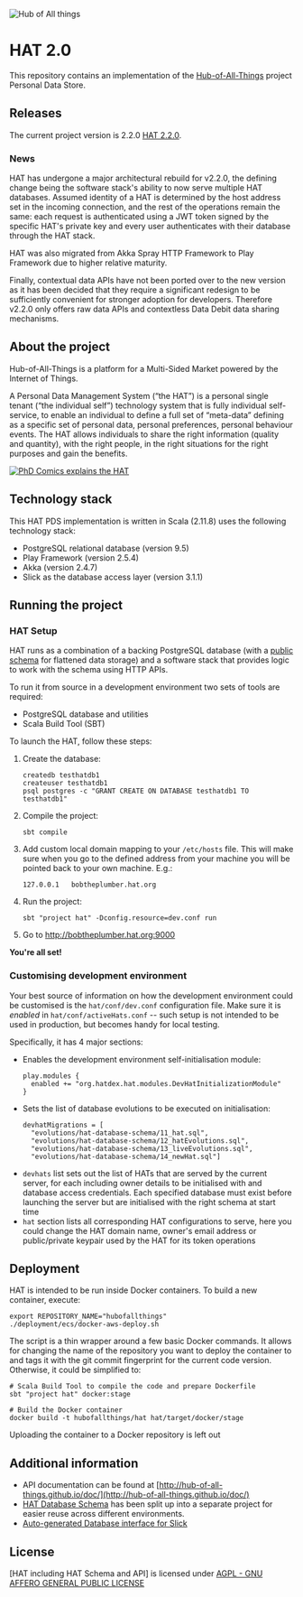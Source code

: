 ![Hub of All things](http://hubofallthings.com/wp-content/uploads/banner21.png)

<!--[![Build Status](https://travis-ci.org/Hub-of-all-Things/HAT2.0.svg?branch=master)](https://travis-ci.org/Hub-of-all-Things/HAT2.0)-->
<!--[![Coverage Status](https://coveralls.io/repos/Hub-of-all-Things/HAT2.0/badge.svg?branch=master&service=github)](https://coveralls.io/github/Hub-of-all-Things/HAT2.0?branch=master)-->

# HAT 2.0

This repository contains an implementation of the [Hub-of-All-Things](http://hubofallthings.com) project Personal Data Store.

## Releases

The current project version is 2.2.0 [HAT 2.2.0](https://github.com/Hub-of-all-Things/HAT2.0/releases/tag/v2.2.0).

### News

HAT has undergone a major architectural rebuild for v2.2.0, the defining
change being the software stack's ability to now serve multiple HAT databases.
Assumed identity of a HAT is determined by the host address set in the incoming
connection, and the rest of the operations remain the same: each request is
authenticated using a JWT token signed by the specific HAT's private key
and every user authenticates with their database through the HAT stack.

HAT was also migrated from Akka Spray HTTP Framework to Play Framework due to
higher relative maturity.

Finally, contextual data APIs have not been ported over to the new version 
as it has been decided that they require a significant redesign to be 
sufficiently convenient for stronger adoption for developers. Therefore 
v2.2.0 only offers raw data APIs and contextless Data Debit data sharing
mechanisms.

## About the project

Hub-of-All-Things is a platform for a Multi-Sided Market powered by the Internet of Things.

A Personal Data Management System (“the HAT”) is a personal single tenant (“the individual self”) technology system that is fully individual self-service, to enable an individual to define a full set of “meta-data” defining as a specific set of personal data, personal preferences, personal behaviour events. The HAT allows individuals to share the right information (quality and quantity), with the right people, in the right situations for the right purposes and gain the benefits.

[![PhD Comics explains the HAT](http://img.youtube.com/vi/y1txYjoSQQc/0.jpg)](http://www.youtube.com/watch?v=y1txYjoSQQc)

## Technology stack

This HAT PDS implementation is written in Scala (2.11.8) uses the following technology stack:

- PostgreSQL relational database (version 9.5)
- Play Framework (version 2.5.4)
- Akka (version 2.4.7)
- Slick as the database access layer (version 3.1.1)

## Running the project


### HAT Setup

HAT runs as a combination of a backing PostgreSQL database (with a 
[public schema](https://github.com/Hub-of-all-Things/hat-database-schema) 
for flattened data storage) and a software stack that provides logic to
work with the schema using HTTP APIs.

To run it from source in a development environment two sets of tools are required:

- PostgreSQL database and utilities
- Scala Build Tool (SBT)

To launch the HAT, follow these steps:

1. Create the database:
    ```
    createdb testhatdb1
    createuser testhatdb1
    psql postgres -c "GRANT CREATE ON DATABASE testhatdb1 TO testhatdb1"
    ```
2. Compile the project:
    ```
    sbt compile
    ```
3. Add custom local domain mapping to your `/etc/hosts` file. This will make sure when you go to the defined address from your machine you will be pointed back to your own machine. E.g.:
    ```
    127.0.0.1	bobtheplumber.hat.org
    ```
4. Run the project:
    ```
    sbt "project hat" -Dconfig.resource=dev.conf run
    ```
5. Go to http://bobtheplumber.hat.org:9000

**You're all set!**

### Customising development environment

Your best source of information on how the development environment could
be customised is the `hat/conf/dev.conf` configuration file. Make sure it
is *enabled* in `hat/conf/activeHats.conf` -- such setup is not intended
to be used in production, but becomes handy for local testing.

Specifically, it has 4 major sections:

- Enables the development environment self-initialisation module:
    ```
    play.modules {
      enabled += "org.hatdex.hat.modules.DevHatInitializationModule"
    }
    ```
- Sets the list of database evolutions to be executed on initialisation:
    ```
    devhatMigrations = [
      "evolutions/hat-database-schema/11_hat.sql",
      "evolutions/hat-database-schema/12_hatEvolutions.sql",
      "evolutions/hat-database-schema/13_liveEvolutions.sql",
      "evolutions/hat-database-schema/14_newHat.sql"]
    ```  
- `devhats` list sets out the list of HATs that are served by the current server, for 
each including owner details to be initialised with and database access
credentials. Each specified database must exist before launching the server
but are initialised with the right schema at start time
- `hat` section lists all corresponding HAT configurations to serve, here
you could change the HAT domain name, owner's email address or public/private
keypair used by the HAT for its token operations

## Deployment

HAT is intended to be run inside Docker containers. To build a new container, execute:

```
export REPOSITORY_NAME="hubofallthings"
./deployment/ecs/docker-aws-deploy.sh
```

The script is a thin wrapper around a few basic Docker commands. It allows for changing
the name of the repository you  want to deploy the container to and tags it with the git
commit fingerprint for the current code version. Otherwise, it could be simplified to:

```
# Scala Build Tool to compile the code and prepare Dockerfile
sbt "project hat" docker:stage

# Build the Docker container
docker build -t hubofallthings/hat hat/target/docker/stage
```

Uploading the container to a Docker repository is left out

## Additional information

- API documentation can be found at [http://hub-of-all-things.github.io/doc/](http://hub-of-all-things.github.io/doc/)
- [HAT Database Schema](https://github.com/Hub-of-all-Things/hat-database-schema) has been split up into a separate project for easier reuse across different environments.
- [Auto-generated Database interface for Slick](https://github.com/Hub-of-all-Things/HAT2.0/wiki/Auto-generated-Database-interface-for-Slick)

## License

[HAT including HAT Schema and API] is licensed under [AGPL - GNU AFFERO GENERAL PUBLIC LICENSE](https://github.com/Hub-of-all-Things/HAT/blob/master/LICENSE/AGPL)
